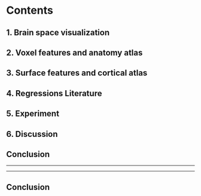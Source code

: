 
# Contents

## 1. Brain space visualization
## 2. Voxel features and anatomy atlas
## 3. Surface features and cortical atlas
## 4. Regressions Literature
## 5. Experiment
## 6. Discussion

## Conclusion
-----------------------
----------------------

## Conclusion